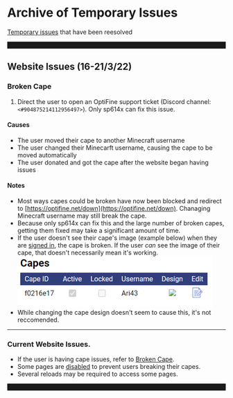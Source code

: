 # Archive of Temporary Issues

[Temporary issues](/Temporary.md) that have been reesolved

<hr style="height: 16px;">

## Website Issues (16-21/3/22)

### Broken Cape 
1. Direct the user to open an OptiFine support ticket (Discord channel: `<#904875214112956497>`). Only sp614x can fix this issue. 

#### Causes
- The user moved their cape to another Minecraft username 
- The user changed their Minecarft username, causing the cape to be moved automatically 
- The user donated and got the cape after the website began having issues

#### Notes
- Most ways capes could be broken have now been blocked and redirect to [https://optifine.net/down](https://optifine.net/down). Chanaging Minecraft username may still break the cape.
- Because only sp614x can fix this and the large number of broken capes, getting them fixed may take a significant amount of time. 
- If the user doesn't see their cape's image (example below) when they are [signed in](https://optifine.net/login), the cape is broken. If the user *can* see the image of their cape, that doesn't necessarily mean it's working.  
![Example of broken cape](/archive/images/WebsiteIssues_(3-21-22)/BrokenCape.png)
- While changing the cape design doesn't seem to cause this, it's not reccomended. 

<hr>

### Current Website Issues.
- If the user is having cape issues, refer to [Broken Cape](#Broken-Cape).
- Some pages are [disabled](https://optifine.net/down) to prevent users breaking their capes.
- Several reloads may be required to access some pages.

<hr style="height: 16px;">

